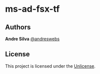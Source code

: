 # ms-ad-fsx-tf

## Authors

**Andre Silva** [@andreswebs](https://github.com/andreswebs)

## License

This project is licensed under the [Unlicense](UNLICENSE.md).
